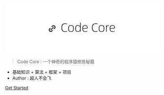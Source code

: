 ![logo](icon.png)

> Code Core : 一个神奇的程序猿修炼秘籍

- 基础知识 + 算法 + 框架 + 项目
- Author : 超人不会飞


[Get Started](#get-start)








